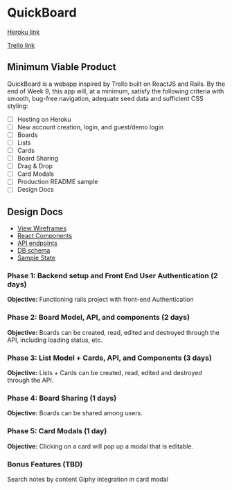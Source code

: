 # QuickBoard
[Heroku link][heroku]

[Trello link][trello]

[heroku]: https://tomodomo.herokuapp.com
[trello]: www.trello.com



## Minimum Viable Product

QuickBoard is a webapp inspired by Trello built on ReactJS and Rails. By the end of Week 9, this app will, at a minimum, satisfy the following criteria with smooth, bug-free navigation, adequate seed data and sufficient CSS styling:

- [ ] Hosting on Heroku
- [ ] New account creation, login, and guest/demo login
- [ ] Boards
- [ ] Lists
- [ ] Cards
- [ ] Board Sharing
- [ ] Drag & Drop
- [ ] Card Modals
- [ ] Production README sample
- [ ] Design Docs

## Design Docs
* [View Wireframes][wireframes]
* [React Components][components]
* [API endpoints][api-endpoints]
* [DB schema][schema]
* [Sample State][sample-state]

[wireframes]: docs/wireframes
[components]: docs/component-hierarchy.md
[sample-state]: docs/sample-state.md
[api-endpoints]: docs/api-endpoints.md
[schema]: docs/schema.md

### Phase 1: Backend setup and Front End User Authentication (2 days)

**Objective:** Functioning rails project with front-end Authentication

### Phase 2: Board Model, API, and components (2 days)

**Objective:** Boards can be created, read, edited and destroyed through the API, including
loading status, etc.

### Phase 3: List Model + Cards, API, and Components (3 days)

**Objective:** Lists + Cards can be created, read, edited and destroyed through the API.

### Phase 4: Board Sharing (1 days)

**Objective:** Boards can be shared among users.

### Phase 5: Card Modals (1 day)

**Objective:** Clicking on a card will pop up a modal that is editable.

### Bonus Features (TBD)

 Search notes by content
 Giphy integration in card modal

